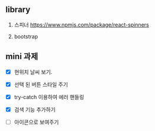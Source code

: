 ## library

1. 스피너
   https://www.npmjs.com/package/react-spinners

2. bootstrap

## mini 과제

-   [x] 현위치 날씨 보기.
-   [x] 선택 된 버튼 스타일 주기

-   [x] try-catch 이용하여 에러 핸들링

-   [x] 검색 기능 추가하기

-   [ ] 아이콘으로 보여주기
